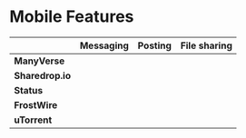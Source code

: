 # Mobile Features

|  | Messaging | Posting | File sharing |
| :--- | :--- | :--- | :--- |
| **ManyVerse** |  |  |  |
| **Sharedrop.io** |  |  |  |
| **Status** |  |  |  |
| **FrostWire** |  |  |  |
| **uTorrent** |  |  |  |

